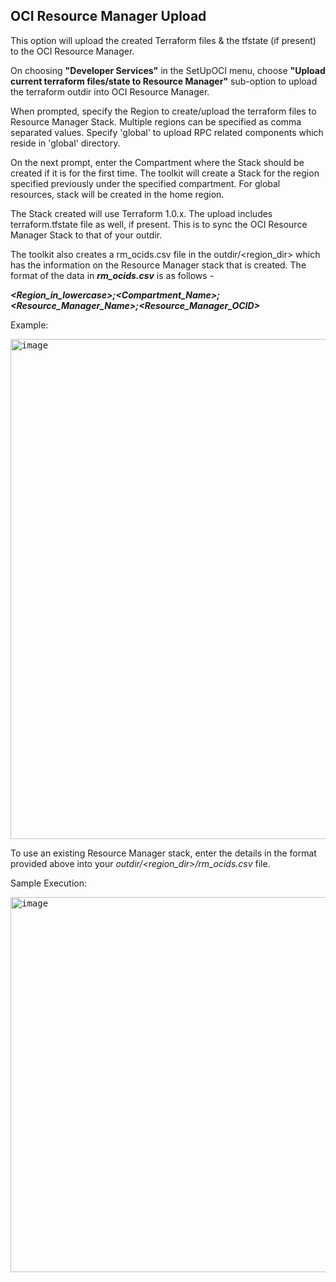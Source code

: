 ## OCI Resource Manager Upload


This option will upload the created Terraform files & the tfstate (if present) to the OCI Resource Manager.

On choosing **"Developer Services"** in the SetUpOCI menu, choose **"Upload current terraform files/state to Resource Manager"** sub-option to upload the terraform outdir into OCI Resource Manager.

When prompted, specify the Region to create/upload the terraform files to Resource Manager Stack. Multiple regions can be specified as comma separated values. Specify 'global' to upload RPC related components which reside in 'global' directory.

On the next prompt, enter the Compartment where the Stack should be created if it is for the first time. The toolkit will create a Stack for the region specified previously under the specified compartment. For global resources, stack will be created in the home region.

The Stack created will use Terraform 1.0.x. The upload includes terraform.tfstate file as well, if present. This is to sync the OCI Resource Manager Stack to that of your outdir.

The toolkit also creates a rm_ocids.csv file in the outdir/<region_dir> which has the information on the Resource Manager stack that is created. The format of the data in ***rm_ocids.csv*** is as follows - 

***_<Region_in_lowercase>;<Compartment_Name>;<Resource_Manager_Name>;<Resource_Manager_OCID>_***

Example:

<kbd>
<img width="800" alt="image" src="https://github.com/oracle-devrel/cd3-automation-toolkit/assets/103508105/e95572de-2cb0-46f9-ae26-21391c9fee8b">
</kbd>

To use an existing Resource Manager stack, enter the details in the format provided above into your _outdir/<region_dir>/rm_ocids.csv_ file. 

Sample Execution:

<kbd>
<img width="800" height="600" alt="image" src="https://github.com/oracle-devrel/cd3-automation-toolkit/assets/103508105/e3d7417e-ce1c-464a-8a1d-5cdfd7862835">
</kbd>

